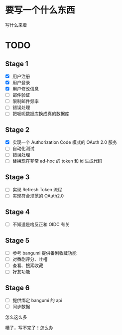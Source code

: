 # 要写一个什么东西

写什么来着

# TODO

## Stage 1

* [X] 用户注册
* [X] 用户登录
* [X] 用户修改信息
* [ ] 邮件验证
* [ ] 限制邮件频率
* [ ] 错误处理
* [ ] 把呃呃数据库换成真的数据库

## Stage 2

* [X] 实现一个 Authorization Code 模式的 OAuth 2.0 服务
* [ ] 自动化测试
* [ ] 错误处理
* [ ] 替换现在非常 ad-hoc 的 token 和 id 生成代码

## Stage 3

* [ ] 实现 Refresh Token 流程
* [ ] 实现符合规范的 OAuth2.0

## Stage 4

* [ ] 不知道是啥反正和 OIDC 有关

## Stage 5

* [ ] 参考 bangumi 提供番剧收藏功能
* [ ] 对番剧评分、吐槽
* [ ] 查看、搜索收藏
* [ ] 好友功能

## Stage 6

* [ ] 提供绑定 bangumi 的 api
* [ ] 同步数据

怎么这么多

糟了，写不完了！怎么办

